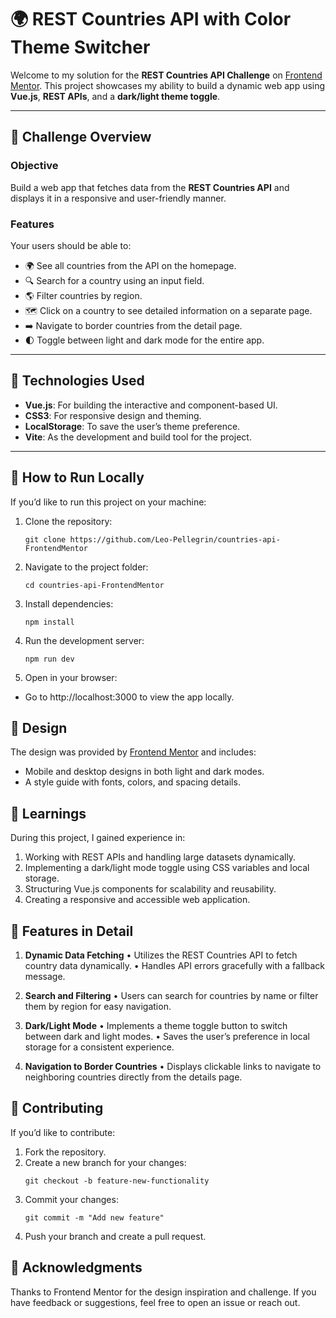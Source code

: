 # 🌍 REST Countries API with Color Theme Switcher

Welcome to my solution for the **REST Countries API Challenge** on [Frontend Mentor](https://www.frontendmentor.io/). This project showcases my ability to build a dynamic web app using **Vue.js**, **REST APIs**, and a **dark/light theme toggle**.

---

## 📜 Challenge Overview

### **Objective**
Build a web app that fetches data from the **REST Countries API** and displays it in a responsive and user-friendly manner.

### **Features**
Your users should be able to:
- 🌍 See all countries from the API on the homepage.
- 🔍 Search for a country using an input field.
- 🌎 Filter countries by region.
- 🗺️ Click on a country to see detailed information on a separate page.
- ➡️ Navigate to border countries from the detail page.
- 🌓 Toggle between light and dark mode for the entire app.

---

## 🔧 Technologies Used

- **Vue.js**: For building the interactive and component-based UI.
- **CSS3**: For responsive design and theming.
- **LocalStorage**: To save the user’s theme preference.
- **Vite**: As the development and build tool for the project.

---

## 🚀 How to Run Locally

If you’d like to run this project on your machine:

1. Clone the repository:
   ```console
   git clone https://github.com/Leo-Pellegrin/countries-api-FrontendMentor
   ```
2. Navigate to the project folder:
   ```console
   cd countries-api-FrontendMentor
   ```
3. Install dependencies:
   ```console
   npm install
   ```
4. Run the development server:
   ```console
   npm run dev
   ```
5.	Open in your browser:
  - Go to http://localhost:3000 to view the app locally.

## 🎨 Design

The design was provided by [Frontend Mentor](https://www.frontendmentor.io/) and includes:
  - Mobile and desktop designs in both light and dark modes.
  - A style guide with fonts, colors, and spacing details.

## 📝 Learnings

During this project, I gained experience in:
  1. Working with REST APIs and handling large datasets dynamically.
  2. Implementing a dark/light mode toggle using CSS variables and local storage.
  3. Structuring Vue.js components for scalability and reusability.
  4. Creating a responsive and accessible web application.

## 🌟 Features in Detail

1. **Dynamic Data Fetching**
	•	Utilizes the REST Countries API to fetch country data dynamically.
	•	Handles API errors gracefully with a fallback message.

2. **Search and Filtering**
	•	Users can search for countries by name or filter them by region for easy navigation.

3. **Dark/Light Mode**
	•	Implements a theme toggle button to switch between dark and light modes.
	•	Saves the user’s preference in local storage for a consistent experience.

4. **Navigation to Border Countries**
	•	Displays clickable links to navigate to neighboring countries directly from the details page.

## 🤝 Contributing

If you’d like to contribute:
1. Fork the repository.
2. Create a new branch for your changes:
   ```console
   git checkout -b feature-new-functionality
   ```
3. Commit your changes:
   ```console
   git commit -m "Add new feature"
   ```
4. Push your branch and create a pull request.

 ## 🙌 Acknowledgments

Thanks to Frontend Mentor for the design inspiration and challenge.
If you have feedback or suggestions, feel free to open an issue or reach out.
